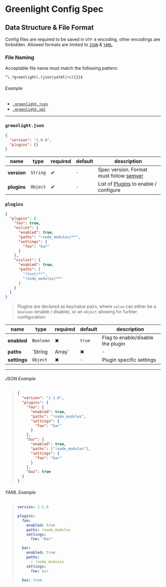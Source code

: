 # Greenlight Config Spec

## Data Structure & File Format

Config files are required to be saved in `UTF-8` encoding, other encodings are forbidden. Allowed formats are limited to [`JSON`][json] & [`YAML`][yaml].

### File Naming

Acceptable file name must match the following pattern:

```regex
^\.?greenlight\.(json|ya?ml|rc){1}$
```

###### Example

- [`.greenlight.json`](#json-example)
- [`.greenlight.yml`](#yaml-example)

---

### `greenlight.json`

```json
{
  "version": "1.0.0",
  "plugins": {}
}
```

name        | type     | required | default | description                                      
----------- | -------- | -------- | ------- | -------------------------------------------------
**version** | `String` | ✔        | `-`     | Spec version. Format must follow [semver][]      
**plugins** | `Object` | ✔        | `-`     | List of [Plugins](#plugins) to enable / configure

### `plugins`

```json
{
  "plugins": {
    "foo": true,
    "eslint": {
      "enabled": true,
      "paths": "!node_modules/**",
      "settings": {
        "foo": "bar"
      }
    },
    "csslint": {
      "enabled": true,
      "paths": [
        "!test/**",
        "!node_modules/**"
      ]
    }
  }
}
```

> Plugins are declared as key/value pairs, where `value` can either be a `boolean` (enable / disable), or an `object` allowing for further configuration:

name         | type           | required | default | description                         
------------ | -------------- | -------- | ------- | ------------------------------------
**enabled**  | `Boolean`      | ✖        | `true`  | Flag to enable/disable the plugin   
**paths**    | `String|Array` | ✖        | `-`     | Path(s) to include / exclude in scan
**settings** | `Object`       | ✖        | `-`     | Plugin specific settings            

---

###### JSON Example

> ```json
> {
>   "version": "1.1.0",
>   "plugins": {
>     "foo": {
>       "enabled": true,
>       "paths": "!node_modules",
>       "settings": {
>         "foo": "bar"
>       }
>     },
>     "bar": {
>       "enabled": true,
>       "paths": ["!node_modules"],
>       "settings": {
>         "foo": "bar"
>       }
>     },
>     "baz": true
>   }
> }
> ```

###### YAML Example

> ```yml
> version: 1.1.0
>
> plugins:
>   foo:
>     enabled: true
>     paths: !node_modules
>     settings:
>       foo: "bar"
>
>   bar:
>     enabled: true
>     paths:
>       - !node_modules
>     settings:
>       foo: bar
>
>   baz: true
> ```

[json]: https://www.json.org/

[semver]: https://semver.org

[yaml]: http://www.yaml.org/
